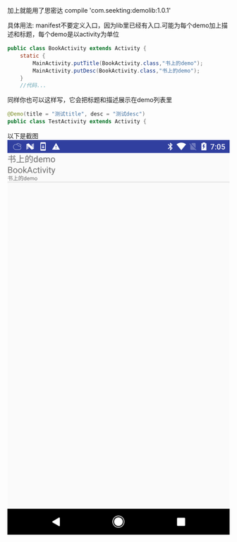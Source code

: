加上就能用了思密达
compile 'com.seekting:demolib:1.0.1'


具体用法:
manifest不要定义入口，因为lib里已经有入口.可能为每个demo加上描述和标题，每个demo是以activity为单位

```java
public class BookActivity extends Activity {
    static {
        MainActivity.putTitle(BookActivity.class,"书上的demo");
        MainActivity.putDesc(BookActivity.class,"书上的demo");
    }
    //代码...

```


同样你也可以这样写，它会把标题和描述展示在demo列表里
```java
@Demo(title = "测试title", desc = "测试desc")
public class TestActivity extends Activity {

```
以下是截图
![device-2017-06-13-162726.png](device-2017-06-13-162726.png)